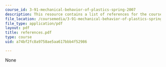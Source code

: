 ```yaml
---
course_id: 3-91-mechanical-behavior-of-plastics-spring-2007
description: This resource contains a list of references for the course.
file_location: /coursemedia/3-91-mechanical-behavior-of-plastics-spring-2007/a74bf2fc8a9758ae5aa617bbb4f52986_references.pdf
file_type: application/pdf
layout: pdf
title: references.pdf
type: course
uid: a74bf2fc8a9758ae5aa617bbb4f52986

---
```

None